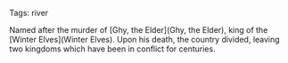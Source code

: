 Tags: river

Named after the murder of [Ghy, the Elder](Ghy, the Elder), king of the [Winter Elves](Winter Elves). Upon his death, the country divided, leaving two kingdoms which have been in conflict for centuries.
